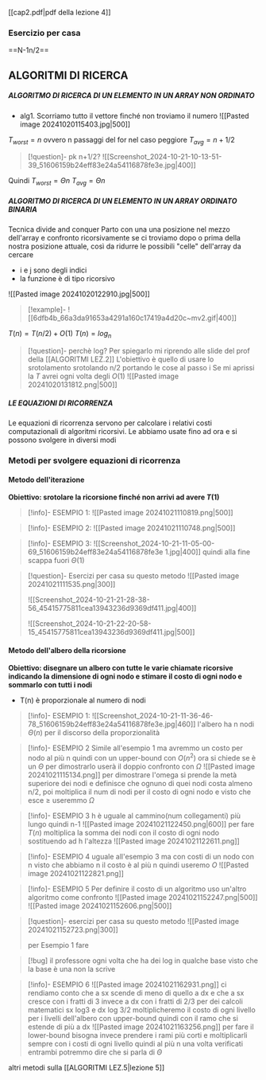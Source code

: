 [[cap2.pdf|pdf della lezione 4]]
### Esercizio per casa
==N-1n/2==

## ALGORITMI DI RICERCA
##### ALGORITMO DI RICERCA DI UN ELEMENTO IN UN ARRAY NON ORDINATO
- alg1. Scorriamo tutto il vettore finché  non troviamo il numero
![[Pasted image 20241020115403.jpg|500]]

$T_{worst}=n$ ovvero n passaggi del for nel caso peggiore
$T_{avg}=n+1/2$
>[!question]- pk n+1/2?
>![[Screenshot_2024-10-21-10-13-51-39_51606159b24eff83e24a54116878fe3e.jpg|400]]

Quindi
$T_{worst}=\Theta n$
$T_{avg}=\Theta n$
##### ALGORITMO DI RICERCA DI UN ELEMENTO IN UN ARRAY ORDINATO BINARIA
Tecnica divide and conquer
Parto con una una posizione nel mezzo dell'array e confronto ricorsivamente se ci troviamo dopo o prima della nostra posizione attuale, così da ridurre le possibili "celle" dell'array da cercare
- i e j sono degli indici 
- la funzione è di tipo ricorsivo

![[Pasted image 20241020122910.jpg|500]]
>[!example]-
>![[6dfb4b_66a3da91653a4291a160c17419a4d20c~mv2.gif|400]]

 $T(n)=T(n/2)+O(1)$
 $T(n)=log_n$
 >[!question]- perchè log?
 >Per spiegarlo mi riprendo alle slide del prof della [[ALGORITMI LEZ.2]]
 >L'obiettivo è quello di usare lo srotolamento srotolando n/2 portando le cose al passo i
 >Se mi aprissi la $T$ avrei ogni volta degli $O(1)$
>![[Pasted image 20241020131812.png|500]]
 
 ##### LE EQUAZIONI DI RICORRENZA
Le equazioni di ricorrenza servono per calcolare i relativi costi computazionali di algoritmi ricorsivi.
Le abbiamo usate fino ad ora e si possono svolgere in diversi modi
### Metodi per svolgere equazioni di ricorrenza

#### Metodo dell'iterazione
**Obiettivo: srotolare la ricorsione finché non arrivi ad avere $T(1)$**
>[!info]- ESEMPIO 1:
>![[Pasted image 20241021110819.png|500]]

>[!info]- ESEMPIO 2:
>![[Pasted image 20241021110748.png|500]]

>[!info]- ESEMPIO 3:
>![[Screenshot_2024-10-21-11-05-00-69_51606159b24eff83e24a54116878fe3e 1.jpg|400]]
>quindi alla fine scappa fuori $\Theta (1)$
>

>[!question]- Esercizi per casa su questo metodo
>![[Pasted image 20241021111535.png|300]]
>
>
>
>![[Screenshot_2024-10-21-21-28-38-56_45415775811cea13943236d9369df411.jpg|400]]
>
>![[Screenshot_2024-10-21-22-20-58-15_45415775811cea13943236d9369df411.jpg|500]]
#### Metodo dell'albero della ricorsione
**Obiettivo: disegnare un albero con tutte le varie chiamate ricorsive indicando la dimensione di ogni nodo e stimare il costo di ogni nodo e sommarlo con tutti i nodi**
- T(n) è proporzionale al numero di nodi
>[!info]- ESEMPIO 1:
>![[Screenshot_2024-10-21-11-36-46-78_51606159b24eff83e24a54116878fe3e.jpg|460]]
>l'albero ha n nodi $\Theta (n)$ per il discorso della proporzionalità

>[!info]- ESEMPIO 2
>Simile all'esempio 1 ma avremmo un costo per nodo al più n quindi con un upper-bound con $O(n^2)$
>ora si chiede se è un $\Theta$ per dimostrarlo userà il doppio confronto con $\Omega$
>![[Pasted image 20241021115134.png]]
>per dimostrare l'omega si prende la metà superiore dei nodi e definisce che ognuno di quei nodi costa almeno n/2, poi moltiplica il num di nodi per il costo di ogni nodo e visto che esce $\ge$ 
>useremmo $\Omega$ 

>[!info]- ESEMPIO 3
>h è uguale al cammino(num collegamenti) più lungo quindi n-1
>![[Pasted image 20241021122450.png|600]]
>per fare $T(n)$ moltiplica la somma dei nodi con il costo di ogni nodo sostituendo ad h l'altezza
>![[Pasted image 20241021122611.png]]

>[!info]- ESEMPIO 4
>uguale all'esempio 3 ma con costi di un nodo con n
>visto che abbiamo n il costo è al più n quindi useremo $O$ 
>![[Pasted image 20241021122821.png]]

>[!info]- ESEMPIO 5
>Per definire il costo di un algoritmo uso un'altro algoritmo come confronto
>![[Pasted image 20241021152247.png|500]]
>![[Pasted image 20241021152606.png|500]]

>[!question]- esercizi per casa su questo metodo
>![[Pasted image 20241021152723.png|300]]
>
>per Esempio 1 fare 

>[!bug] il professore ogni volta che ha dei log in qualche base visto che la base è una non la scrive

>[!info]- ESEMPIO 6
>![[Pasted image 20241021162931.png]]
>ci rendiamo conto che a sx scende di meno di quello a dx e che a sx cresce con i fratti di 3 invece a dx con i fratti di 2/3 per dei calcoli matematici sx log3 e dx log 3/2
>moltiplicheremo il costo di ogni livello per i livelli dell'albero con upper-bound quindi con il ramo che si estende di più a dx
>![[Pasted image 20241021163256.png]]
>per fare il lower-bound bisogna invece prendere i rami più corti e moltiplicarli sempre con i costi di ogni livello quindi al più n
>una volta verificati entrambi potremmo dire che si parla di $\Theta$

altri metodi sulla [[ALGORITMI LEZ.5|lezione 5]]
